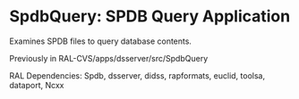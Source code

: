 # SpdbQuery: SPDB Query Application

Examines SPDB files to query database contents.

Previously in RAL-CVS/apps/dsserver/src/SpdbQuery

RAL Dependencies: Spdb, dsserver, didss, rapformats, euclid, toolsa, dataport, Ncxx
